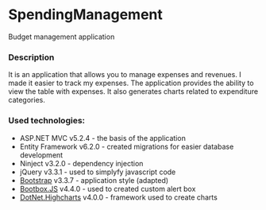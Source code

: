 # SpendingManagement
Budget management application

### Description
It is an application that allows you to manage expenses and revenues.
I made it easier to track my expenses. The application provides the ability to view the table with expenses. 
It also generates charts related to expenditure categories.



### Used technologies:

* ASP.NET MVC v5.2.4 - the basis of the application
* Entity Framework v6.2.0 - created migrations for easier database development
* Ninject v3.2.0 - dependency injection
* jQuery v3.3.1 - used to simplyfy javascript code
* [Bootstrap] v3.3.7 - application style (adapted)
* [Bootbox.JS] v4.4.0 - used to created custom alert box
* [DotNet.Highcharts] v4.0.0 - framework used to create charts 


[Bootstrap]: <https://getbootstrap.com/docs/4.1/layout/overview/>
[Bootbox.JS]: <http://bootboxjs.com/>
[DotNet.Highcharts]: <http://dotnet.highcharts.com/>
